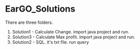 # EarGO_Solutions

There are three folders.
1) Solution1 - Calculate Change. import java project and run. 
2) Solution3 - Calculate Max profit. import java project and run.
3) Solution2 - SQL. it's txt file. run query 
